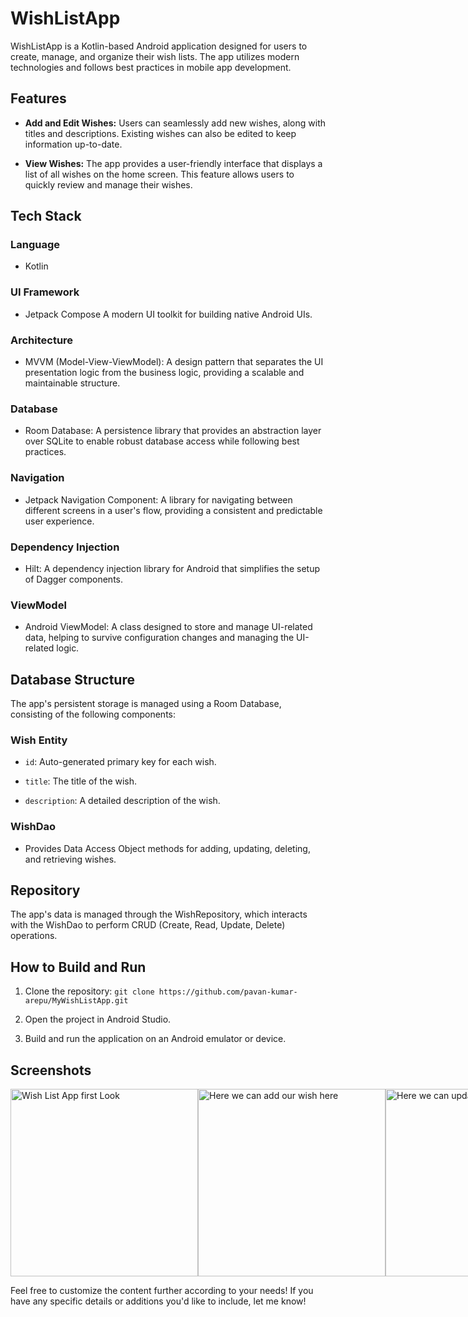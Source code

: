 # WishListApp

WishListApp is a Kotlin-based Android application designed for users to create, manage, and organize their wish lists. The app utilizes modern technologies and follows best practices in mobile app development.

## Features

- **Add and Edit Wishes:** Users can seamlessly add new wishes, along with titles and descriptions. Existing wishes can also be edited to keep information up-to-date.

- **View Wishes:** The app provides a user-friendly interface that displays a list of all wishes on the home screen. This feature allows users to quickly review and manage their wishes.

## Tech Stack

### Language

- Kotlin

### UI Framework

- Jetpack Compose A modern UI toolkit for building native Android UIs.

### Architecture

- MVVM (Model-View-ViewModel): A design pattern that separates the UI presentation logic from the business logic, providing a scalable and maintainable structure.

### Database

- Room Database: A persistence library that provides an abstraction layer over SQLite to enable robust database access while following best practices.

### Navigation

- Jetpack Navigation Component: A library for navigating between different screens in a user's flow, providing a consistent and predictable user experience.

### Dependency Injection

- Hilt: A dependency injection library for Android that simplifies the setup of Dagger components.

### ViewModel

- Android ViewModel: A class designed to store and manage UI-related data, helping to survive configuration changes and managing the UI-related logic.

## Database Structure

The app's persistent storage is managed using a Room Database, consisting of the following components:

### Wish Entity

- `id`: Auto-generated primary key for each wish.

- `title`: The title of the wish.

- `description`: A detailed description of the wish.

### WishDao

- Provides Data Access Object methods for adding, updating, deleting, and retrieving wishes.

## Repository

The app's data is managed through the WishRepository, which interacts with the WishDao to perform CRUD (Create, Read, Update, Delete) operations.

## How to Build and Run

1. Clone the repository: `git clone https://github.com/pavan-kumar-arepu/MyWishListApp.git`

2. Open the project in Android Studio.

3. Build and run the application on an Android emulator or device.

## Screenshots

<div style="display: flex; justify-content: space-between;">

  <img src="https://github.com/pavan-kumar-arepu/MyWishListApp/assets/13812858/4c0857c7-bff1-4e0e-b22a-903431ceba40" alt="Wish List App first Look" width="300"/>
  <!-- It's all about a wish list, we can see all my wishlist of apps here -->

  <img src="https://github.com/pavan-kumar-arepu/MyWishListApp/assets/13812858/0fb820a4-c174-4b48-a27d-5ba97039860f" alt="Here we can add our wish here" width="300"/>
  <!-- Here we can add our wishes -->

   <img src="https://github.com/pavan-kumar-arepu/MyWishListApp/assets/13812858/8c40a6c9-fa2a-4d9d-8bd3-575d18eb41f4" alt="Here we can update wish here" width="300"/>
  <!-- Here we can update wish -->

</div>


Feel free to customize the content further according to your needs! If you have any specific details or additions you'd like to include, let me know!
